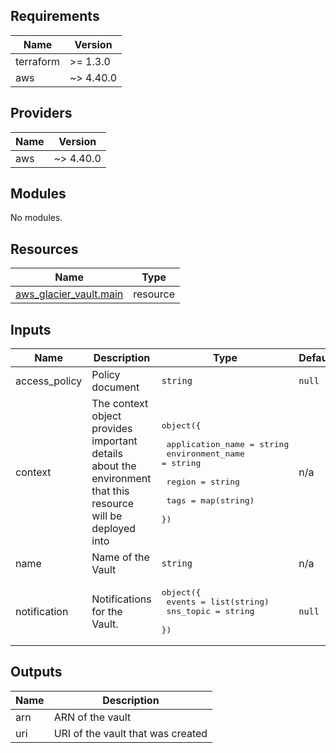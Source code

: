 [comment]: # (BEGIN_TF_DOCS)

## Requirements

| Name | Version |
|------|---------|
| terraform | >= 1.3.0 |
| aws | ~> 4.40.0 |

## Providers

| Name | Version |
|------|---------|
| aws | ~> 4.40.0 |

## Modules

No modules.

## Resources

| Name | Type |
|------|------|
| [aws_glacier_vault.main](https://registry.terraform.io/providers/hashicorp/aws/latest/docs/resources/glacier_vault) | resource |

## Inputs

| Name | Description | Type | Default | Required |
|------|-------------|------|---------|:--------:|
| access\_policy | Policy document | `string` | `null` | no |
| context | The context object provides important details about the environment that this resource will be deployed into | <pre>object({<br><br>    application_name = string<br>    environment_name = string<br><br>    region = string<br><br>    tags = map(string)<br>  })</pre> | n/a | yes |
| name | Name of the Vault | `string` | n/a | yes |
| notification | Notifications for the Vault. | <pre>object({<br>    events    = list(string)<br>    sns_topic = string<br>  })</pre> | `null` | no |

## Outputs

| Name | Description |
|------|-------------|
| arn | ARN of the vault |
| uri | URI of the vault that was created |

[comment]: # (END_TF_DOCS)